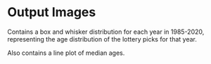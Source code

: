 # Output Images

Contains a box and whisker distribution for each year in 1985-2020, representing the age distribution of the lottery picks for that year.

Also contains a line plot of median ages.

